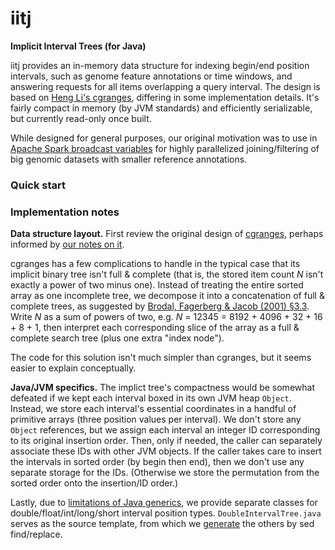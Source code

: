 # iitj
**Implicit Interval Trees (for Java)**

iitj provides an in-memory data structure for indexing begin/end position intervals, such as genome feature annotations or time windows, and answering requests for all items overlapping a query interval. The design is based on [Heng Li's cgranges](https://github.com/lh3/cgranges), differing in some implementation details. It's fairly compact in memory (by JVM standards) and efficiently serializable, but currently read-only once built.

While designed for general purposes, our original motivation was to use in [Apache Spark broadcast variables](https://spark.apache.org/docs/3.2.1/rdd-programming-guide.html#broadcast-variables) for highly parallelized joining/filtering of big genomic datasets with smaller reference annotations.

### Quick start

### Implementation notes

**Data structure layout.** First review the original design of [cgranges](https://github.com/lh3/cgranges), perhaps informed by [our notes on it](https://github.com/mlin/iitii/blob/master/notes_on_cgranges.md).

cgranges has a few complications to handle in the typical case that its implicit binary tree isn't full & complete (that is, the stored item count *N* isn't exactly a power of two minus one). Instead of treating the entire sorted array as one incomplete tree, we decompose it into a concatenation of full & complete trees, as suggested by [Brodal, Fagerberg & Jacob (2001) §3.3](https://tidsskrift.dk/brics/article/download/21696/19132). Write *N* as a sum of powers of two, e.g. *N* = 12345 = 8192 + 4096 + 32 + 16 + 8 + 1, then interpret each corresponding slice of the array as a full & complete search tree (plus one extra "index node").

The code for this solution isn't much simpler than cgranges, but it seems easier to explain conceptually.

**Java/JVM specifics.** The implict tree's compactness would be somewhat defeated if we kept each interval boxed in its own JVM heap `Object`. Instead, we store each interval's essential coordinates in a handful of primitive arrays (three position values per interval). We don't store any `Object` references, but we assign each interval an integer ID corresponding to its original insertion order. Then, only if needed, the caller can separately associate these IDs with other JVM objects. If the caller takes care to insert the intervals in sorted order (by begin then end), then we don't use any separate storage for the IDs. (Otherwise we store the permutation from the sorted order onto the insertion/ID order.) 

Lastly, due to [limitations of Java generics](https://www.infoworld.com/article/3639525/openjdk-proposals-would-bring-universal-generics-to-java.html), we provide separate classes for double/float/int/long/short interval position types. `DoubleIntervalTree.java` serves as the source template, from which we [generate](https://github.com/mlin/iitj/blob/main/generate.sh) the others by sed find/replace.
